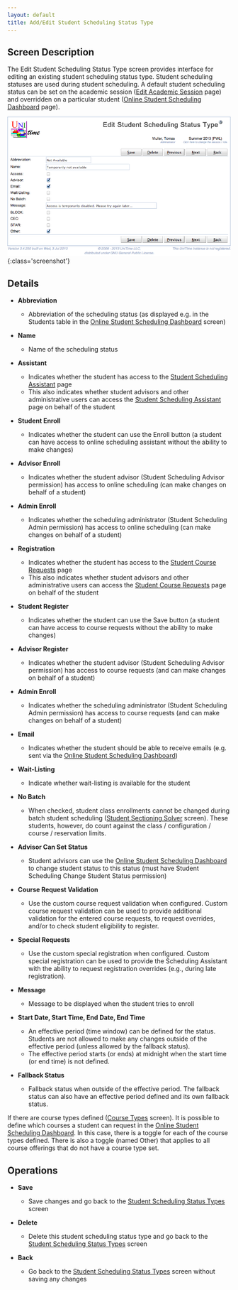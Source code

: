 ```yaml
---
layout: default
title: Add/Edit Student Scheduling Status Type
---
```



## Screen Description

The Edit Student Scheduling Status Type screen provides interface for editing an existing student scheduling status type. Student scheduling statuses are used during student scheduling. A default student scheduling status can be set on the academic session ([Edit Academic Session](edit-academic-session) page) and overridden on a particular student ([Online Student Scheduling Dashboard](online-student-scheduling-dashboard) page).

![Edit Student Scheduling Status Type](images/edit-student-scheduling-status-type-1.png){:class='screenshot'}

## Details

* **Abbreviation**
	* Abbreviation of the scheduling status (as displayed e.g. in the Students table in the [Online Student Scheduling Dashboard](online-student-scheduling-dashboard) screen)

* **Name**
	* Name of the scheduling status

* **Assistant**
	* Indicates whether the student has access to the [Student Scheduling Assistant](student-scheduling-assistant) page
	* This also indicates whether student advisors and other administrative users can access the [Student Scheduling Assistant](student-scheduling-assistant) page on behalf of the student

* **Student Enroll**
	* Indicates whether the student can use the Enroll button (a student can have access to online scheduling assistant without the ability to make changes)

* **Advisor Enroll**
	* Indicates whether the student advisor (Student Scheduling Advisor permission) has access to online scheduling (can make changes on behalf of a student)

* **Admin Enroll**
	* Indicates whether the scheduling administrator (Student Scheduling Admin permission) has access to online scheduling (can make changes on behalf of a student)

* **Registration**
	* Indicates whether the student has access to the [Student Course Requests](student-course-requests) page
	* This also indicates whether student advisors and other administrative users can access the [Student Course Requests](student-course-requests) page on behalf of the student

* **Student Register**
	* Indicates whether the student can use the Save button (a student can have access to course requests without the ability to make changes)

* **Advisor Register**
	* Indicates whether the student advisor (Student Scheduling Advisor permission) has access to course requests (and can make changes on behalf of a student)

* **Admin Enroll**
	* Indicates whether the scheduling administrator (Student Scheduling Admin permission) has access to course requests (and can make changes on behalf of a student)

* **Email**
	* Indicates whether the student should be able to receive emails (e.g. sent via the [Online Student Scheduling Dashboard](online-student-scheduling-dashboard))

* **Wait-Listing**
	* Indicate whether wait-listing is available for the student

* **No Batch**
	* When checked, student class enrollments cannot be changed during batch student scheduling ([Student Sectioning Solver](student-scheduling-solver) screen). These students, however, do count against the class / configuration / course / reservation limits.

* **Advisor Can Set Status**
	* Student advisors can use the [Online Student Scheduling Dashboard](online-student-scheduling-dashboard) to change student status to this status (must have Student Scheduling Change Student Status permission)

* **Course Request Validation**
	* Use the custom course request validation when configured. Custom course request validation can be used to provide additional validation for the entered course requests, to request overrides, and/or to check student eligibility to register.

* **Special Requests**
	* Use the custom special registration when configured. Custom special registration can be used to provide the Scheduling Assistant with the ability to request registration overrides (e.g., during late registration).

* **Message**
	* Message to be displayed when the student tries to enroll

* **Start Date, Start Time, End Date, End Time**
	* An effective period (time window) can be defined for the status. Students are not allowed to make any changes outside of the effective period (unless allowed by the fallback status).
	* The effective period starts (or ends) at midnight when the start time (or end time) is not defined.

* **Fallback Status**
	* Fallback status when outside of the effective period. The fallback status can also have an effective period defined and its own fallback status.

If there are course types defined ([Course Types](course-types) screen). It is possible to define which courses a student can request in the [Online Student Scheduling Dashboard](online-student-scheduling-dashboard). In this case, there is a toggle for each of the course types defined. There is also a toggle (named Other) that applies to all course offerings that do not have a course type set.

## Operations

* **Save**
	* Save changes and go back to the [Student Scheduling Status Types](student-scheduling-status-types) screen

* **Delete**
	* Delete this student scheduling status type and go back to the [Student Scheduling Status Types](student-scheduling-status-types) screen

* **Back**
	* Go back to the [Student Scheduling Status Types](student-scheduling-status-types) screen without saving any changes
